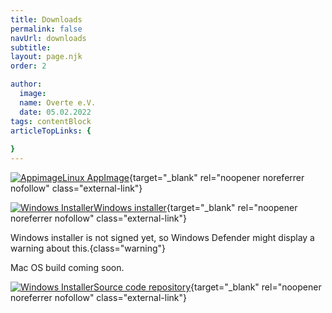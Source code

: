 ```yaml
---
title: Downloads
permalink: false
navUrl: downloads
subtitle: 
layout: page.njk
order: 2

author:
  image: 
  name: Overte e.V.
  date: 05.02.2022
tags: contentBlock
articleTopLinks: {
  
}
---
```


[![Appimage](/img/icons/app-x-iso9660-appimage-icon.png)Linux AppImage](https://github.com/overte-org/overte/releases/download/20220222/Overte-x86_64-20220222.AppImage){target="_blank" rel="noopener noreferrer nofollow" class="external-link"}

[![Windows Installer](/img/icons/app-x-msdos-program-icon.png)Windows installer](https://github.com/overte-org/overte/releases/download/20220222/Overte-20220222.exe){target="_blank" rel="noopener noreferrer nofollow" class="external-link"}

Windows installer is not signed yet, so Windows Defender might display a warning about this.{class="warning"}

Mac OS build coming soon.

[![Windows Installer](/img/icons/git-icon.png)Source code repository](https://github.com/overte-org){target="_blank" rel="noopener noreferrer nofollow" class="external-link"}

